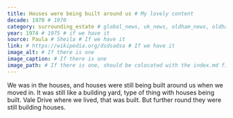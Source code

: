 ```yaml
---
title: Houses were being built around us # My lovely content
decade: 1970 # 1970
category: surrounding_estate # global_news, uk_news, oldham_news, oldham_history, towers, surrounding_estate # Always exactly one category
year: 1974 # 1975 # if we have it
source: Paula # Sheila # If we have it
link: # https://wikipedia.org/dsdsadsa # If we have it
image_alt: # If there is one
image_caption: # If there is one
image_path: # If there is one, should be colocated with the index.md file in the folder
---
```


We was in the houses, and houses were still being built around us when we moved in. It was still like a building yard, type of thing with houses being built. Vale Drive where we lived, that was built. But further round they were still building houses.
